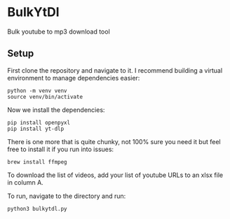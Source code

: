 # BulkYtDl
Bulk youtube to mp3 download tool

## Setup
First clone the repository and navigate to it. I recommend building a virtual environment to manage dependencies easier:

```
python -m venv venv
source venv/bin/activate
```

Now we install the dependencies:
```
pip install openpyxl
pip install yt-dlp
```

There is one more that is quite chunky, not 100% sure you need it but feel free to install it if you run into issues:
```
brew install ffmpeg
```

To download the list of videos, add your list of youtube URLs to an xlsx file in column A.

To run, navigate to the directory and run:
```
python3 bulkytdl.py
```

